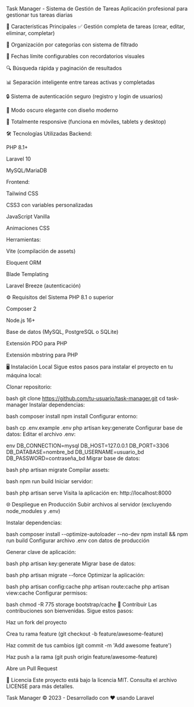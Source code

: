Task Manager - Sistema de Gestión de Tareas
Aplicación profesional para gestionar tus tareas diarias

🚀 Características Principales
✅ Gestión completa de tareas (crear, editar, eliminar, completar)

📂 Organización por categorías con sistema de filtrado

📅 Fechas límite configurables con recordatorios visuales

🔍 Búsqueda rápida y paginación de resultados

📊 Separación inteligente entre tareas activas y completadas

🔒 Sistema de autenticación seguro (registro y login de usuarios)

🌙 Modo oscuro elegante con diseño moderno

📱 Totalmente responsive (funciona en móviles, tablets y desktop)

🛠 Tecnologías Utilizadas
Backend:

PHP 8.1+

Laravel 10

MySQL/MariaDB

Frontend:

Tailwind CSS

CSS3 con variables personalizadas

JavaScript Vanilla

Animaciones CSS

Herramientas:

Vite (compilación de assets)

Eloquent ORM

Blade Templating

Laravel Breeze (autenticación)

⚙️ Requisitos del Sistema
PHP 8.1 o superior

Composer 2

Node.js 16+

Base de datos (MySQL, PostgreSQL o SQLite)

Extensión PDO para PHP

Extensión mbstring para PHP

🖥 Instalación Local
Sigue estos pasos para instalar el proyecto en tu máquina local:

Clonar repositorio:

bash
git clone https://github.com/tu-usuario/task-manager.git
cd task-manager
Instalar dependencias:

bash
composer install
npm install
Configurar entorno:

bash
cp .env.example .env
php artisan key:generate
Configurar base de datos:
Editar el archivo .env:

env
DB_CONNECTION=mysql
DB_HOST=127.0.0.1
DB_PORT=3306
DB_DATABASE=nombre_bd
DB_USERNAME=usuario_bd
DB_PASSWORD=contraseña_bd
Migrar base de datos:

bash
php artisan migrate
Compilar assets:

bash
npm run build
Iniciar servidor:

bash
php artisan serve
Visita la aplicación en: http://localhost:8000

🌐 Despliegue en Producción
Subir archivos al servidor (excluyendo node_modules y .env)

Instalar dependencias:

bash
composer install --optimize-autoloader --no-dev
npm install && npm run build
Configurar archivo .env con datos de producción

Generar clave de aplicación:

bash
php artisan key:generate
Migrar base de datos:

bash
php artisan migrate --force
Optimizar la aplicación:

bash
php artisan config:cache
php artisan route:cache
php artisan view:cache
Configurar permisos:

bash
chmod -R 775 storage bootstrap/cache
🤝 Contribuir
Las contribuciones son bienvenidas. Sigue estos pasos:

Haz un fork del proyecto

Crea tu rama feature (git checkout -b feature/awesome-feature)

Haz commit de tus cambios (git commit -m 'Add awesome feature')

Haz push a la rama (git push origin feature/awesome-feature)

Abre un Pull Request

📄 Licencia
Este proyecto está bajo la licencia MIT. Consulta el archivo LICENSE para más detalles.

Task Manager © 2023 - Desarrollado con ❤️ usando Laravel
